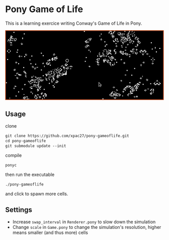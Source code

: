 # Pony Game of Life

This is a learning exercice writing Conway's Game of Life in Pony.

![Screenshot](screenshot.png)

## Usage

clone

    git clone https://github.com/xpac27/pony-gameoflife.git
    cd pony-gameoflife
    git submodule update --init

compile

    ponyc

then run the executable

    ./pony-gameoflife

and click to spawn more cells.

## Settings

- Increase `swap_interval` in `Renderer.pony` to slow down the simulation
- Change `scale` in `Game.pony` to change the simulation's resolution, higher means smaller (and thus more) cells
